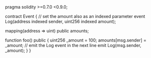 pragma solidity >=0.7.0 <0.9.0;

contract Event {
 // set the amount also as an indexed parameter
 event Log(address indexed sender, uint256 indexed amount);
 
 mapping(address => uint) public amounts;

 function foo() public {
  uint256 _amount = 100;
  amounts[msg.sender] = _amount;
  // emit the Log event in the next line
  emit Log(msg.sender, _amount);
 }
}
